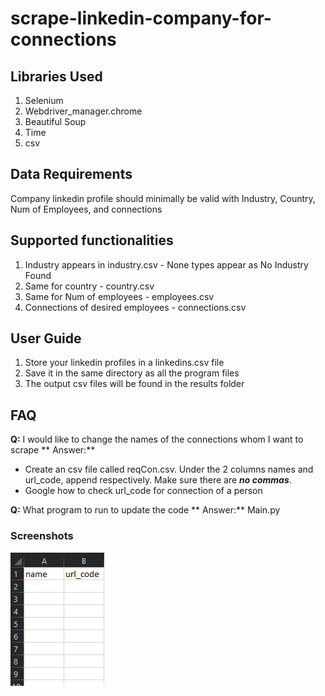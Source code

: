 # scrape-linkedin-company-for-connections

## Libraries Used
1. Selenium 
2. Webdriver_manager.chrome
3. Beautiful Soup
4. Time
5. csv


## Data Requirements
Company linkedin profile should minimally be valid with Industry, Country, Num of Employees, and connections


## Supported functionalities
1. Industry appears in industry.csv - None types appear as No Industry Found
2. Same for country - country.csv
3. Same for Num of employees - employees.csv
4. Connections of desired employees - connections.csv


## User Guide
1. Store your linkedin profiles in a linkedins.csv file
2. Save it in the same directory as all the program files
3. The output csv files will be found in the results folder

## FAQ
**Q:** I would like to change the names of the connections whom I want to scrape
**  Answer:** 
- Create an csv file called reqCon.csv. Under the 2 columns names and url_code, append respectively. Make sure there are **_no commas_**.
- Google how to check url_code for connection of a person


**Q:** What program to run to update the code
**  Answer:**   Main.py




### Screenshots
<img src='screenshots/reqconexample.png' >
